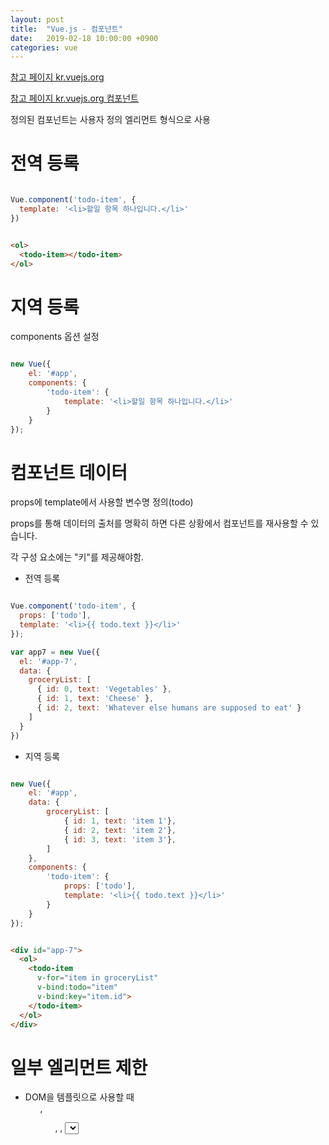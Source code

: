 ```yaml
---
layout: post
title:  "Vue.js - 컴포넌트"
date:   2019-02-18 10:00:00 +0900
categories: vue
---
```


[참고 페이지 kr.vuejs.org](https://kr.vuejs.org/v2/guide/index.html#%EC%BB%B4%ED%8F%AC%EB%84%8C%ED%8A%B8%EB%A5%BC-%EC%82%AC%EC%9A%A9%ED%95%9C-%EC%9E%91%EC%84%B1%EB%B0%A9%EB%B2%95)

[참고 페이지 kr.vuejs.org 컴포넌트](https://kr.vuejs.org/v2/guide/components.html)

정의된 컴포넌트는 사용자 정의 엘리먼트 형식으로 사용

# 전역 등록

~~~ javascript

Vue.component('todo-item', {
  template: '<li>할일 항목 하나입니다.</li>'
})
~~~

~~~ html

<ol>  
  <todo-item></todo-item>
</ol>

~~~

# 지역 등록

components 옵션 설정

~~~ javascript

new Vue({
    el: '#app',
    components: {
        'todo-item': {            
            template: '<li>할일 항목 하나입니다.</li>'
        }
    }
});

~~~

# 컴포넌트 데이터 

props에 template에서 사용할 변수명 정의(todo) 

props를 통해 데이터의 출처를 명확히 하면 다른 상황에서 컴포넌트를 재사용할 수 있습니다.

각 구성 요소에는 "키"를 제공해야함.

- 전역 등록

~~~ javascript

Vue.component('todo-item', {  
  props: ['todo'],
  template: '<li>{{ todo.text }}</li>'
});

var app7 = new Vue({
  el: '#app-7',
  data: {
    groceryList: [
      { id: 0, text: 'Vegetables' },
      { id: 1, text: 'Cheese' },
      { id: 2, text: 'Whatever else humans are supposed to eat' }
    ]
  }
})

~~~

- 지역 등록

~~~ javascript

new Vue({
    el: '#app',
    data: {
        groceryList: [
            { id: 1, text: 'item 1'},
            { id: 2, text: 'item 2'},
            { id: 3, text: 'item 3'},
        ]
    },
    components: {
        'todo-item': {
            props: ['todo'],
            template: '<li>{{ todo.text }}</li>'
        }
    }
});

~~~

~~~ html

<div id="app-7">
  <ol>
    <todo-item
      v-for="item in groceryList"
      v-bind:todo="item"
      v-bind:key="item.id">
    </todo-item>
  </ol>
</div>

~~~

# 일부 엘리먼트 제한

- DOM을 템플릿으로 사용할 때 <ul>, <ol>, <table>, <select> 사용 제한 됨.
  문자열 템플릿을 사용하거나 'is' 특수 속성을 사용하여 제한 사항 해결 가능
  - 문자열 템플릿(가능한 경우 항상 문자열 템플릿을 사용하는 것이 좋습니다.)
    - <script type="text/x-template">
    - JavaScript 인라인 템플릿 문자열
    - .vue 컴포넌트
  - 'is' 특수 속성

~~~ html

<table>
  <tr is="my-row"></tr>
</table>

~~~

# 컴포넌트내 data는 함수여야합니다.

~~~ javascript

new Vue({
    el: '#app',
    components: {
        'my-component':{
            template: '<span>{{ message }}</span>',
            data: function() {
                return {
                    message: 'hello'
                };
            }
        }
    }
});

~~~

# 컴포넌트 props camelCase는 html 속서명 kebab-case로 매칭 된다.

~~~ javascript

Vue.component('child', {
  // JavaScript는 camelCase
  props: ['myMessage'],
  template: '<span>{{ myMessage }}</span>'
})

~~~

~~~ html

<!-- HTML는 kebab-case -->
<child my-message="안녕하세요!"></child>

~~~

